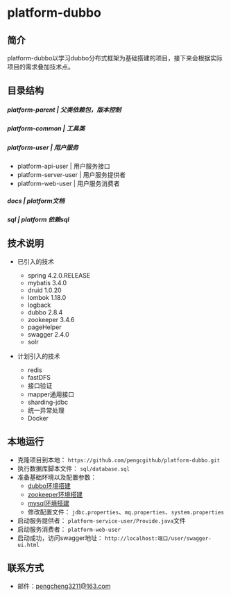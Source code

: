 # platform-dubbo

## 简介

platform-dubbo以学习dubbo分布式框架为基础搭建的项目，接下来会根据实际项目的需求叠加技术点。


## 目录结构 

##### platform-parent |   父类依赖包，版本控制

##### platform-common  |   工具类

##### platform-user  |  用户服务
* platform-api-user      |  用户服务接口
* platform-server-user   |  用户服务提供者
* platform-web-user      |  用户服务消费者

##### docs              |  platform文档

##### sql               |  platform 依赖sql


## 技术说明

- 已引入的技术
    - spring 4.2.0.RELEASE
    - mybatis 3.4.0
    - druid 1.0.20
    - lombok 1.18.0
    - logback
    - dubbo 2.8.4
    - zookeeper 3.4.6
    - pageHelper
    - swagger 2.4.0
    - solr

- 计划引入的技术
    - redis
    - fastDFS
    - 接口验证
    - mapper通用接口
    - sharding-jdbc
    - 统一异常处理
    - Docker
    
## 本地运行

- 克隆项目到本地： `https://github.com/pengcgithub/platform-dubbo.git`
- 执行数据库脚本文件： `sql/database.sql`
- 准备基础环境以及配置参数：
    - [dubbo环境搭建](https://github.com/pengcgithub/java-development-environment/blob/master/dubbo.md)
    - [zookeeper环境搭建](https://github.com/pengcgithub/java-development-environment/blob/master/zookeeper.md)
    - [mysql环境搭建](https://github.com/pengcgithub/java-development-environment/blob/master/mysql/mysql%E5%AE%89%E8%A3%85.md)
    - 修改配置文件： `jdbc.properties`、`mq.properties`、`system.properties`
- 启动服务提供者： `platform-service-user/Provide.java`文件
- 启动服务消费者： `platform-web-user`
- 启动成功，访问swagger地址： `http://localhost:端口/user/swagger-ui.html`

    
## 联系方式

- 邮件：pengcheng3211@163.com

